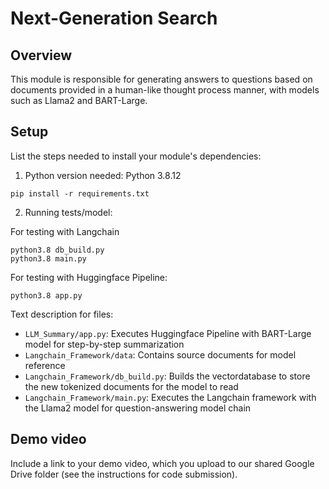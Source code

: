 # Next-Generation Search

## Overview

This module is responsible for generating answers to questions based on documents provided in a human-like thought process manner, with models such as Llama2 and BART-Large.

## Setup

List the steps needed to install your module's dependencies: 

1. Python version needed: Python 3.8.12

```
pip install -r requirements.txt 
```

2. Running tests/model:

For testing with Langchain

```
python3.8 db_build.py
python3.8 main.py
```

For testing with Huggingface Pipeline:
```
python3.8 app.py
```

Text description for files: 
* `LLM_Summary/app.py`: Executes Huggingface Pipeline with BART-Large model for step-by-step summarization
* `Langchain_Framework/data`: Contains source documents for model reference
* `Langchain_Framework/db_build.py`: Builds the vectordatabase to store the new tokenized documents for the model to read
* `Langchain_Framework/main.py`: Executes the Langchain framework with the Llama2 model for question-answering model chain

## Demo video

Include a link to your demo video, which you upload to our shared Google Drive folder (see the instructions for code submission).

